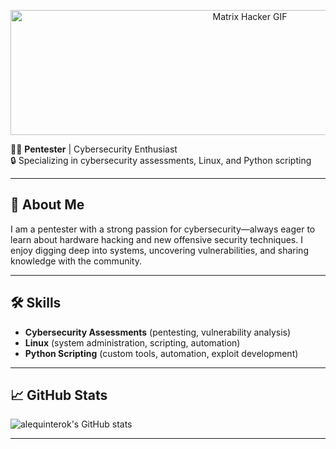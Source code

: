 <!--
**alequinterok/alequinterok** is a ✨ _special_ ✨ repository because its `README.md` (this file) appears on your GitHub profile.

Here are some ideas to get you started:

- 🔭 I’m currently working on ...
- 🌱 I’m currently learning ...
- 👯 I’m looking to collaborate on ...
- 🤔 I’m looking for help with ...
- 💬 Ask me about ...
- 📫 How to reach me: ...
- 😄 Pronouns: ...
- ⚡ Fun fact: ...
-->


<p align="center">
  <img src="https://media1.giphy.com/media/v1.Y2lkPTc5MGI3NjExeGVuNGt2YW01M3F2M3c3OHJ5amo3aTkybjgzNnJyeWx4ZDdyYXhmaCZlcD12MV9pbnRlcm5hbF9naWZfYnlfaWQmY3Q9Zw/8fRwPZtbWkkX6/giphy.gif" alt="Matrix Hacker GIF" height="200" width="750"/>
</p>


👨‍💻 **Pentester** | Cybersecurity Enthusiast  
🔒 Specializing in cybersecurity assessments, Linux, and Python scripting

---

## 👀 About Me

I am a pentester with a strong passion for cybersecurity—always eager to learn about hardware hacking and new offensive security techniques. I enjoy digging deep into systems, uncovering vulnerabilities, and sharing knowledge with the community.

---

## 🛠️ Skills

- **Cybersecurity Assessments** (pentesting, vulnerability analysis)
- **Linux** (system administration, scripting, automation)
- **Python Scripting** (custom tools, automation, exploit development)

---

## 📈 GitHub Stats

![alequinterok's GitHub stats](https://github-readme-stats.vercel.app/api?username=alequinterok&show_icons=true&hide_title=true&hide_rank=true&hide=prs&count_private=true&theme=dark#gh-dark-mode-only)

---

<!--
**alequinterok/alequinterok** is a ✨ special ✨ repository because its README.md (this file) appears on your GitHub profile.
-->
